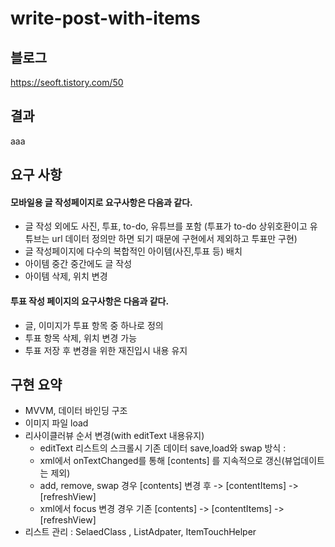 # write-post-with-items


## 블로그
https://seoft.tistory.com/50


## 결과
aaa


## 요구 사항
#### 모바일용 글 작성페이지로 요구사항은 다음과 같다.
- 글 작성 외에도 사진, 투표, to-do, 유튜브를 포함 (투표가 to-do 상위호환이고 유튜브는 url 데이터 정의만 하면 되기 때문에 구현에서 제외하고 투표만 구현)
- 글 작성페이지에 다수의 복합적인 아이템(사진,투표 등) 배치
- 아이템 중간 중간에도 글 작성
- 아이템 삭제, 위치 변경

#### 투표 작성 페이지의 요구사항은 다음과 같다.
- 글, 이미지가 투표 항목 중 하나로 정의
- 투표 항목 삭제, 위치 변경 가능
- 투표 저장 후 변경을 위한 재진입시 내용 유지


## 구현 요약 
- MVVM, 데이터 바인딩 구조
- 이미지 파일 load
- 리사이클러뷰 순서 변경(with editText 내용유지)
  - editText 리스트의 스크롤시 기존 데이터 save,load와 swap 방식 :
  - xml에서 onTextChanged를 통해 [contents] 를 지속적으로 갱신(뷰업데이트는 제외)
  - add, remove, swap 경우 [contents] 변경 후 -> [contentItems] -> [refreshView]
  - xml에서 focus 변경 경우 기존 [contents] -> [contentItems] -> [refreshView] 
- 리스트 관리 : SelaedClass , ListAdpater, ItemTouchHelper